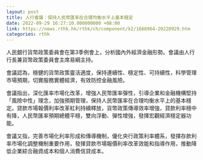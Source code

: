 ```yaml
---
layout: post
title: 人行會議：保持人民幣匯率在合理均衡水平上基本穩定
date: 2022-09-29 16:27:10.000000000 +08:00
link: https://news.rthk.hk/rthk/ch/component/k2/1668964-20220929.htm
categories: rthk
---
```


人民銀行貨幣政策委員會在第3季例會上，分析國內外經濟金融形勢。會議由人行行長兼貨幣政策委員會主席易綱主持。

會議認為，穩健的貨幣政策靈活適度，保持連續性、穩定性、可持續性，科學管理市場預期，切實服務實體經濟，有效防控金融風險。

會議指出，深化匯率市場化改革，增強人民幣匯率彈性，引導企業和金融機構堅持「風險中性」理念，加強預期管理，保持人民幣匯率在合理均衡水平上的基本穩定。貸款市場報價利率改革紅利持續釋放，貨幣政策傳導效率增強，貸款利率穩中有降，人民幣匯率預期總體平穩，雙向浮動、彈性增強，發揮宏觀經濟穩定器功能。

會議又指，完善市場化利率形成和傳導機制，優化央行政策利率體系，發揮存款利率市場化調整機制重要作用，發揮貸款市場報價利率改革效能和指導作用，推動降低企業綜合融資成本和個人消費信貸成本。

